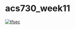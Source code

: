 # acs730_week11

[![tfsec](https://github.com/igeiman13/week11_test/actions/workflows/tfsec.yml/badge.svg)](https://github.com/igeiman13/week11_test/actions/workflows/tfsec.yml)
